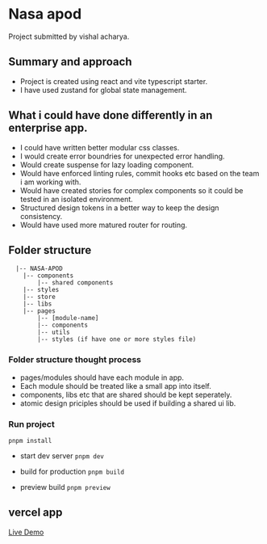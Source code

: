 # Nasa apod

Project submitted by vishal acharya.

## Summary and approach

- Project is created using react and vite typescript starter.
- I have used zustand for global state management.

## What i could have done differently in an enterprise app.

- I could have written better modular css classes.
- I would create error boundries for unexpected error handling.
- Would create suspense for lazy loading component.
- Would have enforced linting rules, commit hooks etc based on the team i am working with.
- Would have created stories for complex components so it could be tested in an isolated environment.
- Structured design tokens in a better way to keep the design consistency.
- Would have used more matured router for routing.

## Folder structure
```
  |-- NASA-APOD
    |-- components
        |-- shared components
    |-- styles
    |-- store
    |-- libs
    |-- pages
        |-- [module-name]
        |-- components
        |-- utils
        |-- styles (if have one or more styles file)
```
### Folder structure thought process
- pages/modules should have each module in app.
- Each module should be treated like a small app into itself.
- components, libs etc that are shared should be kept seperately.
- atomic design priciples should be used if building a shared ui lib.


### Run project
```
pnpm install
```

- start dev server
```pnpm dev```

- build for production
```pnpm build```

- preview build
```pnpm preview```

## vercel app 

[Live Demo](https://obvious-nasa-take-home.vercel.app/)
